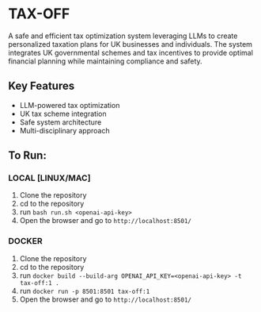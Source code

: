 # TAX-OFF

A safe and efficient tax optimization system leveraging LLMs to create personalized taxation plans for UK businesses and individuals. The system integrates UK governmental schemes and tax incentives to provide optimal financial planning while maintaining compliance and safety.

## Key Features
- LLM-powered tax optimization
- UK tax scheme integration  
- Safe system architecture
- Multi-disciplinary approach
## To Run:

### LOCAL [LINUX/MAC]
1. Clone the repository
2. cd to the repository
3. run `bash run.sh <openai-api-key>`
4. Open the browser and go to `http://localhost:8501/`


### DOCKER
1. Clone the repository
2. cd to the repository
3. run `docker build --build-arg OPENAI_API_KEY=<openai-api-key> -t tax-off:1 .`
4. run `docker run -p 8501:8501 tax-off:1`
5. Open the browser and go to `http://localhost:8501/`

